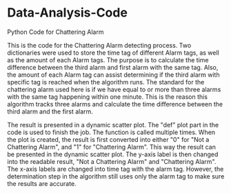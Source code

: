 # Data-Analysis-Code
Python Code for Chattering Alarm


This is the code for the Chattering Alarm detecting process. Two dictionaries were used to store the time tag of different Alarm tags, as well as the amount of each Alarm tags. The purpose is to calculate the time difference between the third alarm and first alarm with the same tag. Also, the amount of each Alarm tag can assist determining if the third alarm with specific tag is reached when the algorithm runs. The standard for the chattering alarm used here is if we have equal to or more than three alarms with the same tag happening within one minute. This is the reason this algorithm tracks three alarms and calculate the time difference between the third alarm and the first alarm. 



The result is presented in a dynamic scatter plot. The "def" plot part in the code is used to finish the job. The function is called multiple times. When the plot is created, the result is first converted into either "0" for "Not a Chattering Alarm", and "1" for "Chattering Alarm". This way the result can be presented in the dynamic scatter plot. The y-axis label is then changed into the readable result, "Not a Chattering Alarm" and "Chattering Alarm". The x-axis labels are changed into time tag with the alarm tag. However, the determination step in the algorithm still uses only the alarm tag to make sure the results are accurate.
